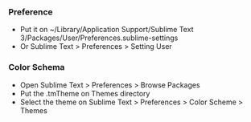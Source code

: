### Preference 
* Put it on ~/Library/Application Support/Sublime Text 3/Packages/User/Preferences.sublime-settings
* Or Sublime Text > Preferences > Setting User

### Color Schema
* Open Sublime Text > Preferences > Browse Packages
* Put the .tmTheme on Themes directory
* Select the theme on Sublime Text > Preferences > Color Scheme > Themes 
